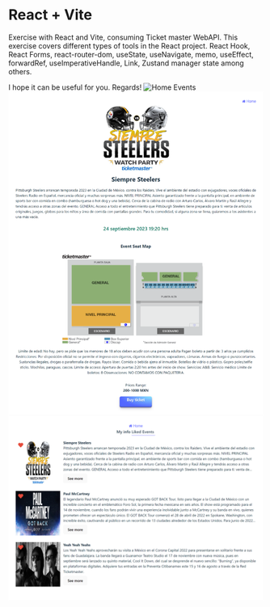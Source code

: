 # React + Vite
Exercise with React and Vite, consuming Ticket master WebAPI. This exercise covers different types of tools in the React project. React Hook, React Forms, react-router-dom, useState, useNavigate, memo, useEffect, forwardRef, useImperativeHandle, Link, Zustand manager state among others.

I hope it can be useful for you.
Regards!
<img src="https://raw.githubusercontent.com/theneocosmic/ticketmaster-events/master/src/assets/HomeEvents.png" alt="Home Events">
<img src="https://raw.githubusercontent.com/theneocosmic/ticketmaster-events/master/src/assets/EventDetail.png" alt="Event Detail">
<img src="https://raw.githubusercontent.com/theneocosmic/ticketmaster-events/master/src/assets/MyFavoriteEvents.png" alt="Event Detail">
